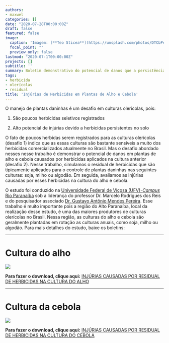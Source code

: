 ```yaml
---
authors:
- maxwel
categories: []
date: "2020-07-28T00:00:00Z"
draft: false
featured: false
image:
  caption: 'Imagem: [**Teo Sticea**](https://unsplash.com/photos/DTCbPeCF-HY)'
  focal_point: ""
  preview_only: false
lastmod: "2020-07-1T00:00:00Z"
projects: []
subtitle: ''
summary: Boletim demonstrativo do potencial de danos que a persistência de herbicidas podem causar em culturas olerícolas em rotação ou sucessão
tags:
- herbicida
- olerícolas
- residual
title: 'Injúrias de Herbicidas em Plantas de Alho e Cebola'
---
```



O manejo de plantas daninhas é um desafio em culturas olerícolas, pois:

1. São poucos herbicidas seletivos registrados 

2. Alto potencial de injúrias devido a herbicidas persistentes no solo  

O fato de poucos herbidas serem registrados para as culturas olerícolas (desafio 1) indica que as essas culturas são bastante sensíveis a muito dos herbicidas comercializados atualmente no Brasil. Mas o desafio abordado nesses nesse trabalho é demonstrar o potencial de danos em plantas de alho e cebola causados por herbicidas aplicados na cultura anterior (desafio 2). Nesse trabalho, simulamos o residual de herbicidas que são tipicamente aplicados para o controle de plantas daninhas nas seguintes culturas: soja, milho ou algodão. Em seguida, avaliamos as injúrias causadas por esses herbicidas na cultura do alho e cebola.

O estudo foi conduzido na [Universidade Federal de Viçosa (UFV)-*Campus* Rio Paranaíba](https://www.ufv.br/campus-rio-paranaiba/) sob a liderança do professor Dr. Marcelo Rodrigues dos Reis e do pesquisador associado [Dr. Gustavo Antônio Mendes Pereira](https://gustavopereira.netlify.app). Esse trabalho é muito importante pois a região do Alto Paranaíba, local da realização desse estudo, é uma das maiores produtores de culturas olerícolas no Brasil. Nessa região, as culturas do alho e cebola são geralmente plantadas em rotação as culturas anuais, como soja, milho ou algodão. Para mais detalhes do estudo, baixe os boletins:


------------------------------------------------------------------------

# Cultura do alho



![](/post/residual/alho.png)


**Para fazer o download, clique aqui:** [INJÚRIAS CAUSADAS POR
RESIDUAL DE HERBICIDAS NA CULTURA DO ALHO](/post/residual/alho.pdf)




------------------------------------------------------------------------



# Cultura da cebola




![](/post/residual/cebola.png)

**Para fazer o download, clique aqui:** [INJÚRIAS CAUSADAS POR
RESIDUAL DE HERBICIDAS NA CULTURA DO CEBOLA](/post/residual/cebola.pdf)














